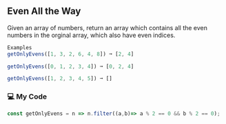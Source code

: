 ## Even All the Way

Given an array of numbers, return an array which contains all the even numbers in the orginal array, which also have even indices.
```js
Examples
getOnlyEvens([1, 3, 2, 6, 4, 8]) ➞ [2, 4]

getOnlyEvens([0, 1, 2, 3, 4]) ➞ [0, 2, 4]

getOnlyEvens([1, 2, 3, 4, 5]) ➞ []
```
### :computer: My Code
```js
const getOnlyEvens = n => n.filter((a,b)=> a % 2 == 0 && b % 2 == 0);
```
